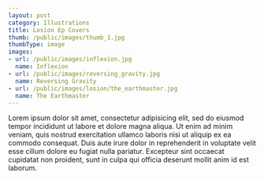 ```yaml
---
layout: post
category: Illustrations
title: Losion Ep Covers
thumb: /public/images/thumb_1.jpg
thumbType: image
images:
- url: /public/images/inflexion.jpg
  name: Inflexion
- url: /public/images/reversing_gravity.jpg
  name: Reversing Gravity  
- url: /public/images/losion/the_earthmaster.jpg
  name: The Earthmaster
---
```

Lorem ipsum dolor sit amet, consectetur adipisicing elit, sed do eiusmod
tempor incididunt ut labore et dolore magna aliqua. Ut enim ad minim veniam,
quis nostrud exercitation ullamco laboris nisi ut aliquip ex ea commodo
consequat. Duis aute irure dolor in reprehenderit in voluptate velit esse
cillum dolore eu fugiat nulla pariatur. Excepteur sint occaecat cupidatat non
proident, sunt in culpa qui officia deserunt mollit anim id est laborum.